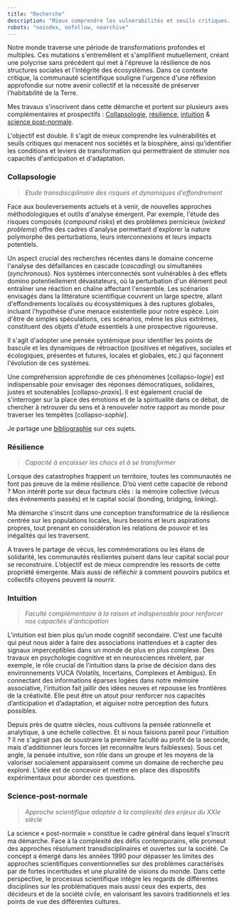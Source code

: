 ```yaml
---
title: "Recherche"
description: "Mieux comprendre les vulnérabilités et seuils critiques. Stimuler nos capacités d'anticipation et d'adaptation."
robots: "noindex, nofollow, noarchive"
---
```


Notre monde traverse une période de transformations profondes et multiples. Ces mutations s'entremêlent et s'amplifient mutuellement, créant une polycrise sans précédent qui met à l'épreuve la résilience de nos structures sociales et l'intégrité des écosystèmes. Dans ce contexte critique, la communauté scientifique souligne l'urgence d'une réflexion approfondie sur notre avenir collectif et la nécessité de préserver l'habitabilité de la Terre.

Mes travaux s'inscrivent dans cette démarche et portent sur plusieurs axes complémentaires et prospectifs : [Collapsologie](#collapsologie), [résilience](#résilience), [intuition](#intuition) & [science post-normale](#science-post-normale). 

L'objectif est double. Il s'agit de mieux comprendre les vulnérabilités et seuils critiques qui menacent nos sociétés et la biosphère, ainsi qu'identifier les conditions et leviers de transformation qui permettraient de stimuler nos capacités d'anticipation et d'adaptation.

### Collapsologie
> *Etude transdisciplinaire des risques et dynamiques d'effondrement*

Face aux bouleversements actuels et à venir, de nouvelles approches méthodologiques et outils d'analyse émergent. Par exemple, l'étude des risques composés (*compound risks*) et des problèmes pernicieux (*wicked problems*) offre des cadres d'analyse permettant d'explorer la nature polymorphe des perturbations, leurs interconnexions et leurs impacts potentiels.

Un aspect crucial des recherches récentes dans le domaine concerne l'analyse des défaillances en cascade (*cascading*) ou simultanées (*synchronous*). Nos systèmes interconnectés sont vulnérables à des effets domino potentiellement dévastateurs, où la perturbation d'un élément peut entraîner une réaction en chaîne affectant l'ensemble. Les scénarios envisagés dans la littérature scientifique couvrent un large spectre, allant d'effondrements localisés ou écosystémiques à des ruptures globales, incluant l'hypothèse d'une menace existentielle pour notre espèce. Loin d'être de simples spéculations, ces scénarios, même les plus extrêmes, constituent des objets d'étude essentiels à une prospective rigoureuse. 

Il s'agit d'adopter une pensée systémique pour identifier les points de bascule et les dynamiques de rétroaction (positives et négatives, sociales et écologiques, présentes et futures, locales et globales, etc.) qui façonnent l'évolution de ces systèmes. 

Une compréhension approfondie de ces phénomènes [collapso-*logie*] est indispensable pour envisager des réponses démocratiques, solidaires, justes et soutenables [collapso-*praxis*]. Il est également crucial de s'interroger sur la place des émotions et de la spiritualité dans ce débat, de chercher à retrouver du sens et à renouveler notre rapport au monde pour traverser les tempêtes [collapso-*sophie*]. 

Je partage une [bibliographie](https://www.collapsologie.info/fr/science) sur ces sujets.

### Résilience
> *Capacité à encaisser les chocs et à se transformer*

Lorsque des catastrophes frappent un territoire, toutes les communautés ne font pas preuve de la même résilience. D’où vient cette capacité de rebond ? Mon intérêt porte sur deux facteurs clés : la mémoire collective (vécus des événements passés) et le capital social (bonding, bridging, linking).

Ma démarche s'inscrit dans une conception transformatrice de la résilience centrée sur les populations locales, leurs besoins et leurs aspirations propres, tout prenant en considération les relations de pouvoir et les inégalités qui les traversent.

A travers le partage de vécus, les commémorations ou les élans de solidarité, les communautés résilientes puisent dans leur capital social pour se reconstruire. L’objectif est de mieux comprendre les ressorts de cette propriété émergente. Mais aussi de réfléchir à comment pouvoirs publics et collectifs citoyens peuvent la nourrir. 

### Intuition 
> *Faculté complémentaire à la raison et indispensable pour renforcer nos capacités d'anticipation*

L’intuition est bien plus qu’un mode cognitif secondaire. C’est une faculté qui peut nous aider à faire des associations inattendues et à capter des signaux imperceptibles dans un monde de plus en plus complexe. Des travaux en psychologie cognitive et en neurosciences révèlent, par exemple, le rôle crucial de l’intuition dans la prise de décision dans des environnements VUCA (Volatils, Incertains, Complexes et Ambigus). En connectant des informations éparses logées dans notre mémoire associative, l’intuition fait jaillir des idées neuves et repousse les frontières de la créativité. Elle peut être un atout pour renforcer nos capacités d’anticipation et d’adaptation, et aiguiser notre perception des futurs possibles.

Depuis près de quatre siècles, nous cultivons la pensée rationnelle et analytique, à une échelle collective. Et si nous faisions pareil pour l'intuition ? Il ne s'agirait pas de soustraire la première faculté au profit de la seconde, mais d'additionner leurs forces (et reconnaître leurs faiblesses). Sous cet angle, la pensée intuitive, son rôle dans un groupe et les moyens de la valoriser socialement apparaissent comme un domaine de recherche peu exploré. L'idée est de concevoir et mettre en place des dispositifs expérimentaux pour aborder ces questions.

### Science-post-normale
> *Approche scientifique adaptée à la complexité des enjeux du XXIe siècle*

La science « post-normale » constitue le cadre général dans lequel s’inscrit ma démarche. Face à la complexité des défis contemporains, elle promeut des approches résolument transdisciplinaires et ouvertes sur la société. Ce concept a émergé dans les années 1990 pour dépasser les limites des approches scientifiques conventionnelles sur des problèmes caractérisés par de fortes incertitudes et une pluralité de visions du monde. Dans cette perspective, le processus scientifique intègre les regards de différentes disciplines sur les problématiques mais aussi ceux des experts, des décideurs et de la société civile, en valorisant les savoirs traditionnels et les points de vue des différentes cultures.